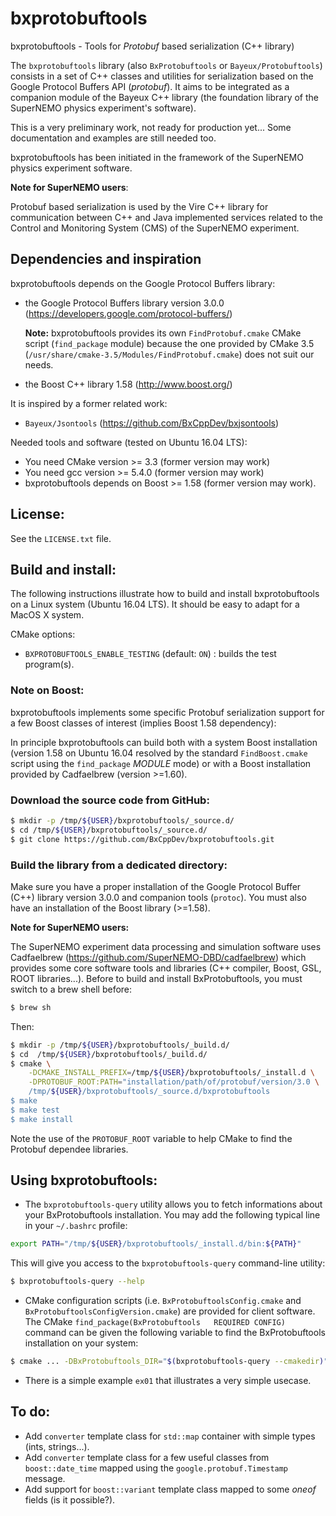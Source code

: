 # bxprotobuftools

bxprotobuftools - Tools for *Protobuf* based serialization (C++ library)

The   ``bxprotobuftools``   library   (also   ``BxProtobuftools``   or
``Bayeux/Protobuftools``)  consists  in  a  set  of  C++  classes  and
utilities for serialization  based on the Google  Protocol Buffers API
(*protobuf*).  It aims  to be integrated as a companion  module of the
Bayeux C++  library (the foundation  library of the  SuperNEMO physics
experiment's software).


This is a very preliminary work, not ready for production yet...  Some
documentation and examples are still needed too.

bxprotobuftools has been  initiated in the framework  of the SuperNEMO
physics experiment software.

**Note for SuperNEMO users**:

Protobuf  based serialization  is used  by  the Vire  C++ library  for
communication between C++ and Java implemented services related to the
Control and Monitoring System (CMS) of the SuperNEMO experiment.


## Dependencies and inspiration

bxprotobuftools depends on the Google Protocol Buffers library:

* the    Google    Protocol     Buffers    library    version    3.0.0
  (https://developers.google.com/protocol-buffers/)

  **Note:**  bxprotobuftools provides  its own  ``FindProtobuf.cmake``
  CMake script  (``find_package`` module) because the  one provided by
  CMake 3.5 (``/usr/share/cmake-3.5/Modules/FindProtobuf.cmake``) does
  not suit our needs.

* the Boost C++ library 1.58 (http://www.boost.org/)

It is inspired by a former related work:
* ``Bayeux/Jsontools`` (https://github.com/BxCppDev/bxjsontools)

Needed tools and software (tested on Ubuntu 16.04 LTS):
* You need CMake version >= 3.3 (former version may work)
* You need gcc version >= 5.4.0 (former version may work)
* bxprotobuftools depends on Boost >= 1.58 (former version may work).

## License:

See the ``LICENSE.txt`` file.


## Build and install:

The  following  instructions  illustrate  how  to  build  and  install
bxprotobuftools on  a Linux  system (Ubuntu 16.04  LTS). It  should be
easy to adapt for a MacOS X system.

CMake options:

* ``BXPROTOBUFTOOLS_ENABLE_TESTING`` (default: ``ON``) : builds the test program(s).

### Note on Boost:

bxprotobuftools  implements   some  specific   Protobuf  serialization
support  for a  few  Boost  classes of  interest  (implies Boost  1.58
dependency):

In  principle  bxprotobuftools can  build  both  with a  system  Boost
installation (version  1.58 on Ubuntu  16.04 resolved by  the standard
``FindBoost.cmake`` script  using the ``find_package``  *MODULE* mode)
or with a  Boost installation provided by  Cadfaelbrew (version >=1.60).

### Download the source code from GitHub:

```sh
$ mkdir -p /tmp/${USER}/bxprotobuftools/_source.d/
$ cd /tmp/${USER}/bxprotobuftools/_source.d/
$ git clone https://github.com/BxCppDev/bxprotobuftools.git
```

### Build the library from a dedicated directory:

Make sure you have a proper installation of the Google Protocol Buffer
(C++)  library version  3.0.0 and  companion tools  (``protoc``).  You
must also have an installation of the Boost library (>=1.58).

**Note for SuperNEMO users:**

The SuperNEMO experiment data  processing and simulation software uses
Cadfaelbrew    (https://github.com/SuperNEMO-DBD/cadfaelbrew)    which
provides some core software tools  and libraries (C++ compiler, Boost,
GSL, ROOT libraries...).  Before to build and install BxProtobuftools,
you must switch to a brew shell before:

```sh
$ brew sh
```

Then:

```sh
$ mkdir -p /tmp/${USER}/bxprotobuftools/_build.d/
$ cd  /tmp/${USER}/bxprotobuftools/_build.d/
$ cmake \
    -DCMAKE_INSTALL_PREFIX=/tmp/${USER}/bxprotobuftools/_install.d \
    -DPROTOBUF_ROOT:PATH="installation/path/of/protobuf/version/3.0 \
    /tmp/${USER}/bxprotobuftools/_source.d/bxprotobuftools
$ make
$ make test
$ make install
```

Note the use  of the ``PROTOBUF_ROOT`` variable to help  CMake to find
the Protobuf dependee libraries.

## Using bxprotobuftools:

* The   ``bxprotobuftools-query``   utility   allows  you   to   fetch
  informations about  your BxProtobuftools  installation. You  may add
  the following typical line in your ``~/.bashrc`` profile:

```sh
export PATH="/tmp/${USER}/bxprotobuftools/_install.d/bin:${PATH}"
```

This   will  give   you   access   to  the   ``bxprotobuftools-query``
command-line utility:

```sh
$ bxprotobuftools-query --help
```

* CMake  configuration  scripts (i.e.  ``BxProtobuftoolsConfig.cmake``
  and ``BxProtobuftoolsConfigVersion.cmake``) are  provided for client
  software.   The    CMake   ``find_package(BxProtobuftools   REQUIRED
  CONFIG)`` command  can be given  the following variable to  find the
  BxProtobuftools installation on your system:

```sh
$ cmake ... -DBxProtobuftools_DIR="$(bxprotobuftools-query --cmakedir)" ...
```

* There is  a simple example  ``ex01`` that illustrates a  very simple
  usecase.

## To do:

* Add  ``converter`` template  class for  ``std::map`` container  with
  simple types (ints, strings...).
* Add  ``converter`` template  class  for a  few  useful classes  from
   ``boost::date_time`` mapped using the ``google.protobuf.Timestamp``
   message.
* Add  support for  ``boost::variant`` template  class mapped  to some
  *oneof* fields (is it possible?).
